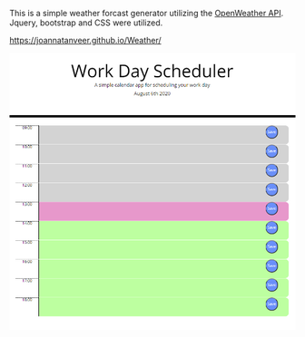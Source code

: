 This is a simple weather forcast generator utilizing the [OpenWeather API](https://openweathermap.org/api). Jquery, bootstrap and CSS were utilized. 

https://joannatanveer.github.io/Weather/

![Screenshot](calendar_screenshot.png)